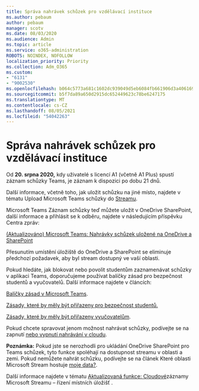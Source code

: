 ```yaml
---
title: Správa nahrávek schůzek pro vzdělávací instituce
ms.author: pebaum
author: pebaum
manager: scotv
ms.date: 08/03/2020
ms.audience: Admin
ms.topic: article
ms.service: o365-administration
ROBOTS: NOINDEX, NOFOLLOW
localization_priority: Priority
ms.collection: Adm_O365
ms.custom:
- "6131"
- "9002530"
ms.openlocfilehash: b064c5773a681c1602dc939049d5eb6084fb661906d3a406169c31f313876a6b
ms.sourcegitcommit: b5f7da89a650d2915dc652449623c78be6247175
ms.translationtype: MT
ms.contentlocale: cs-CZ
ms.lasthandoff: 08/05/2021
ms.locfileid: "54042263"
---
```

# <a name="manage-meeting-recordings-for-education"></a>Správa nahrávek schůzek pro vzdělávací instituce

Od **20. srpna 2020,** kdy uživatelé s licencí A1 (včetně A1 Plus) spustí záznam schůzky Teams, je záznam k dispozici po dobu 21 dnů.

Další informace, včetně toho, jak uložit schůzku na jiné místo, najdete v tématu Upload Microsoft Teams schůzky do [Streamu](https://docs.microsoft.com/stream/portal-upload-teams-meeting-recording).

Microsoft Teams Záznam schůzky teď můžete uložit v OneDrive SharePoint, další informace a přihlásit se k odběru, najdete v následujícím příspěvku Centra zpráv:

[(Aktualizováno) Microsoft Teams: Nahrávky schůzek uložené na OneDrive a SharePoint](https://portal.microsoft.com/Adminportal/Home?ref=MessageCenter&id=MC222640)

Přesunutím umístění úložiště do OneDrive a SharePoint se eliminuje předchozí požadavek, aby byl stream dostupný ve vaší oblasti.

Pokud hledáte, jak  blokovat nebo povolit studentům zaznamenávat schůzky v aplikaci Teams, doporučujeme používat balíčky zásad pro bezpečnost studentů a vyučovatelů. Další informace najdete v článcích:

[Balíčky zásad v Microsoft Teams](https://docs.microsoft.com/microsoftteams/policy-packages-edu#policy-packages-in-microsoft-teams).

[Zásady, které by měly být přiřazeny pro bezpečnost studentů.](https://docs.microsoft.com/microsoftteams/policy-packages-edu#policies-that-should-be-assigned-for-student-safety)

[Zásady, které by měly být přiřazeny vyučovatelům](https://docs.microsoft.com/microsoftteams/policy-packages-edu#policies-that-should-be-assigned-for-educators).

Pokud chcete spravovat jenom možnost nahrávat schůzky, podívejte se na zapnutí [nebo vypnutí nahrávání v cloudu](https://docs.microsoft.com/microsoftteams/cloud-recording#turn-on-or-turn-off-cloud-recording).

**Poznámka:** Pokud jste se nerozhodli pro ukládání OneDrive SharePoint pro Teams schůzek, tyto funkce spoléhají na dostupnost streamu v oblasti a zemi. Pokud nemůžete nahrát schůzku, podívejte se na článek Které oblasti Microsoft Stream hostuje [moje data?](https://docs.microsoft.com/stream/faq#which-regions-does-microsoft-stream-host-my-data-in).

Další informace najdete v tématu [Aktualizovaná funkce: Cloudové](https://admin.microsoft.com/AdminPortal/Home#/MessageCenter?id=MC214327)záznamy Microsoft Streamu – řízení místních úložišť .